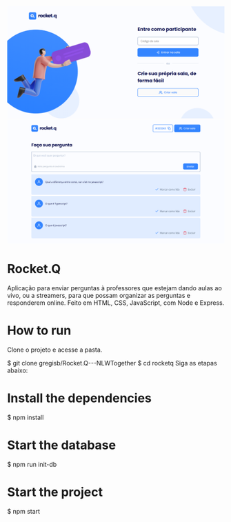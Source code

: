 <img src="https://github.com/gregisb/Rocket.Q---NLWTogether/blob/main/public/images/rocketq.png?raw=true" />
<img src="https://github.com/gregisb/Rocket.Q---NLWTogether/blob/main/public/images/68747470733a2f2f75706c6f61646465696d6167656e732e636f6d2e62722f696d616765732f3030332f3330382f3136392f6f726967696e616c2f56697375616c697a612543332541372543332541336f5f64655f61646d696e5f2d5f50657267756e7461732e706e673f31363234373534333536.png?raw=true" />

# Rocket.Q

Aplicação para enviar perguntas à professores que estejam dando aulas ao vivo, ou a streamers, para que possam organizar as perguntas e responderem online. Feito em HTML, CSS, JavaScript, com Node e Express.

# How to run

Clone o projeto e acesse a pasta.

$ git clone gregisb/Rocket.Q---NLWTogether
$ cd rocketq
Siga as etapas abaixo:

# Install the dependencies
$ npm install

# Start the database
$ npm run init-db

# Start the project
$ npm start
